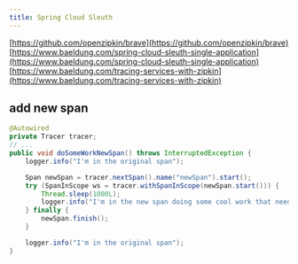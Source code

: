 ```yaml
---
title: Spring Cloud Sleuth
---
```


[https://github.com/openzipkin/brave](https://github.com/openzipkin/brave)  
[https://www.baeldung.com/spring-cloud-sleuth-single-application](https://www.baeldung.com/spring-cloud-sleuth-single-application)  
[https://www.baeldung.com/tracing-services-with-zipkin](https://www.baeldung.com/tracing-services-with-zipkin)

## add new span
```java
@Autowired
private Tracer tracer;
// ...
public void doSomeWorkNewSpan() throws InterruptedException {
    logger.info("I'm in the original span");

    Span newSpan = tracer.nextSpan().name("newSpan").start();
    try (SpanInScope ws = tracer.withSpanInScope(newSpan.start())) {
        Thread.sleep(1000L);
        logger.info("I'm in the new span doing some cool work that needs its own span");
    } finally {
        newSpan.finish();
    }

    logger.info("I'm in the original span");
}
```
